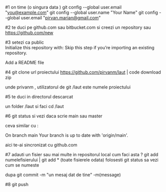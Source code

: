 
#1 on time (o  singura data )
git config --global user.email "you@example.com" git config --global user.name "Your Name"
git config --global user.email "pirvan.marian@gmail.com"


#2 te duci pe github.com sau bitbucket.com si creezi un repository
sau https://github.com/new


#3  setezi ca public  
Initialize this repository with:
Skip this step if you’re importing an existing repository.

Add a README file

#4 git clone url proiectului https://github.com/pirvanm/laut | code download zip

unde privanm , utilizatorul de git 
/laut este numele proiectului 

#5 te duci in directorul descarcat

un folder /laut 
si faci cd /laut 

#6 git status si vezi daca scrie main sau master 

ceva similar cu : 

On branch main
Your branch is up to date with 'origin/main'.

aici te-ai sincronizat cu github.com 

#7 adauti un fisier sau mai multe in repositorul local 
cum faci asta ?
git add  numelefisierului | git add * (toate fisierele odata)
folosesti git status sa vezi cum se numeste

dupa 
git commit -m "un mesaj dat de tine" 
-m(message)

#8 git push 


